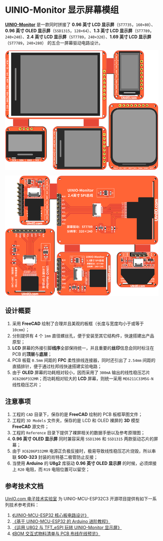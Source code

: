 # UINIO-Monitor 显示屏幕模组

[**UINIO-Monitor**](https://gitee.com/uinika/UINIO-Monitor) 是一款同时拼接了 **0.96 英寸 LCD 显示屏**（`ST7735`，`160×80`）、**0.96 英寸 OLED 显示屏**（`SSD1315`，`128×64`）、**1.3 英寸 LCD 显示屏**（`ST7789`，`240×240`）、**2.4 英寸 LCD 显示屏**（`ST7789`，`240×320`）、**1.69 英寸 LCD 显示屏**（`ST7789`，`240×280`） 的五合一屏幕驱动电路设计。

![](./Images/PCB-3D-1.png)

![](./Images/PCB-3D-2.png)

## 设计概要

1. 采用 **FreeCAD** 绘制了合理并且美观的板框（长度与宽度均小于或等于 `10cmm`）；
2. 分别提供有 4 个 `1mm` 直径螺丝孔，便于安装至其它结构件，快速搭建出产品原型；
3. **LCD** 屏幕的外接引脚**线序**全部保持统一，并且重要的**丝印**信息会同时标注在 PCB 的**顶层**与**底层**；
4. PCB 板载 `0.5mm` 间距的 **FPC** 柔性排线连接器，同时还引出了 `2.54mm` 间距的直插排针，便于通过杜邦线快速搭建实验电路；
5. 由于 **OLED** 屏幕的功耗相对较小，因而采用了 `300mA` 输出的线性稳压芯片 `XC6206P332MR`；而功耗相对较大的 **LCD** 屏幕，则统一采用 `ME6211C33M5G-N` 线性稳压芯片；

## 注意事项

1. 工程的 `CAD` 目录下，保存的是 **FreeCAD** 绘制的 PCB 板框草图文件；
2. 工程的 `3D Models` 文件夹，保存的是 LCD 和 OLED 裸屏的 **3D** 模型 **FreeCAD** 源文件；
3. 工程的 `Reference` 目录下提供了裸屏相关的数据手册以及参考原理图；
4. **0.96 英寸 OLED 显示屏** 同时兼容采用 `SSD1306` 和 `SSD1315` 两款驱动芯片的屏幕；
5. 由于 `XC6206P332MR` 电源正负极反接时，极易导致线性稳压芯片烧毁，所以串联 **SOD-323** 封装的肖特基二极管防止反接；
6. 当使用 **Arduino** 的 **U8g2** 库驱动 **0.96 英寸 OLED 显示屏** 的时候，必须焊接上 `R20` 电阻，而 `R19` 电阻位置可以留空；

## 参考技术文档

[UinIO.com 电子技术实验室](http://uinio.com/) 为 UINIO-MCU-ESP32C3 开源项目提供有如下一系列技术参考资料：

1. [《UINIO-MCU-ESP32 核心板电路设计》](http://www.uinio.com/Project/UINIO-MCU-ESP32/)
2. [《基于 UINIO-MCU-ESP32 的 Arduino 进阶教程》](http://www.uinio.com/Project/Arduino-ESP32/)
3. [《运用 U8G2 与 TFT_eSPI 玩转 UINIO-Monitor 显示屏》](http://www.uinio.com/Project/UINIO-Monitor/)
4. [《BOM 交互式物料清单与 PCB 布线在线预览》](http://uinio.com/archives/BOM/UINIO-Monitor.html)
